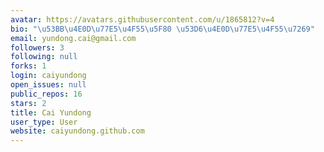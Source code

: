 ```yaml
---
avatar: https://avatars.githubusercontent.com/u/1865812?v=4
bio: "\u53BB\u4E0D\u77E5\u4F55\u5F80 \u53D6\u4E0D\u77E5\u4F55\u7269"
email: yundong.cai@gmail.com
followers: 3
following: null
forks: 1
login: caiyundong
open_issues: null
public_repos: 16
stars: 2
title: Cai Yundong
user_type: User
website: caiyundong.github.com
---
```

